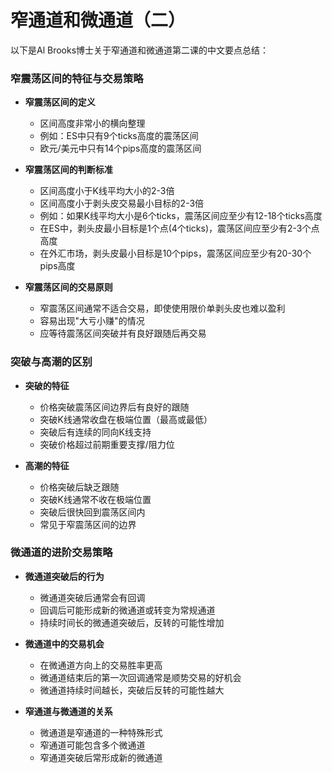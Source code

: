 # 窄通道和微通道（二）

以下是Al Brooks博士关于窄通道和微通道第二课的中文要点总结：

### 窄震荡区间的特征与交易策略
- **窄震荡区间的定义**
  - 区间高度非常小的横向整理
  - 例如：ES中只有9个ticks高度的震荡区间
  - 欧元/美元中只有14个pips高度的震荡区间

- **窄震荡区间的判断标准**
  - 区间高度小于K线平均大小的2-3倍
  - 区间高度小于剥头皮交易最小目标的2-3倍
  - 例如：如果K线平均大小是6个ticks，震荡区间应至少有12-18个ticks高度
  - 在ES中，剥头皮最小目标是1个点(4个ticks)，震荡区间应至少有2-3个点高度
  - 在外汇市场，剥头皮最小目标是10个pips，震荡区间应至少有20-30个pips高度

- **窄震荡区间的交易原则**
  - 窄震荡区间通常不适合交易，即使使用限价单剥头皮也难以盈利
  - 容易出现"大亏小赚"的情况
  - 应等待震荡区间突破并有良好跟随后再交易

### 突破与高潮的区别
- **突破的特征**
  - 价格突破震荡区间边界后有良好的跟随
  - 突破K线通常收盘在极端位置（最高或最低）
  - 突破后有连续的同向K线支持
  - 突破价格超过前期重要支撑/阻力位

- **高潮的特征**
  - 价格突破后缺乏跟随
  - 突破K线通常不收在极端位置
  - 突破后很快回到震荡区间内
  - 常见于窄震荡区间的边界

### 微通道的进阶交易策略
- **微通道突破后的行为**
  - 微通道突破后通常会有回调
  - 回调后可能形成新的微通道或转变为常规通道
  - 持续时间长的微通道突破后，反转的可能性增加

- **微通道中的交易机会**
  - 在微通道方向上的交易胜率更高
  - 微通道结束后的第一次回调通常是顺势交易的好机会
  - 微通道持续时间越长，突破后反转的可能性越大

- **窄通道与微通道的关系**
  - 微通道是窄通道的一种特殊形式
  - 窄通道可能包含多个微通道
  - 窄通道突破后常形成新的微通道 